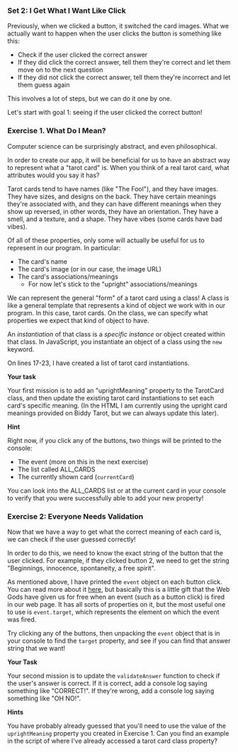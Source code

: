 ### Set 2: I Get What I Want Like Click

Previously, when we clicked a button, it switched the card images. What we actually want to happen when the user clicks the button is something like this:

- Check if the user clicked the correct answer
- If they did click the correct answer, tell them they're correct and let them move on to the next question
- If they did not click the correct answer, tell them they're incorrect and let them guess again

This involves a lot of steps, but we can do it one by one.

Let's start with goal 1: seeing if the user clicked the correct button!

### Exercise 1. What Do I Mean?

Computer science can be surprisingly abstract, and even philosophical.

In order to create our app, it will be beneficial for us to have an abstract way to represent what a "tarot card" is. When you think of a real tarot card, what attributes would you say it has?

Tarot cards tend to have names (like "The Fool"), and they have images. They have sizes, and designs on the back. They have certain meanings they're associated with, and they can have different meanings when they show up reversed, in other words, they have an orientation. They have a smell, and a texture, and a shape. They have vibes (some cards have bad vibes).

Of all of these properties, only some will actually be useful for us to represent in our program. In particular:

- The card's name
- The card's image (or in our case, the image URL)
- The card's associations/meanings
  - For now let's stick to the "upright" associations/meanings

We can represent the general "form" of a tarot card using a class! A class is like a general template that represents a kind of object we work with
in our program. In this case, tarot cards. On the class, we can specify what properties we expect that kind of object to have.

An _instantiation_ of that class is a _specific instance_ or object created within that class. In JavaScript, you instantiate an object of a class using the `new` keyword.

On lines 17-23, I have created a list of tarot card instantiations.

**Your task**

Your first mission is to add an "uprightMeaning" property to the TarotCard class, and then update the existing tarot card instantiations to set each card's specific meaning. (In the HTML I am currently using the upright card meanings provided on Biddy Tarot, but we can always update this later).

**Hint**

Right now, if you click any of the buttons, two things will be printed to the console:

- The event (more on this in the next exercise)
- The list called ALL_CARDS
- The currently shown card (`currentCard`)

You can look into the ALL_CARDS list or at the current card in your console to verify that you were successfully able to add your new property!

### Exercise 2: Everyone Needs Validation

Now that we have a way to get what the correct meaning of each card is, we can check if the user guessed correctly!

In order to do this, we need to know the exact string of the button that the user clicked. For example, if they clicked button 2, we need to get the string "Beginnings, innocence, spontaneity, a free spirit".

As mentioned above, I have printed the `event` object on each button click. You can read more about it [here](https://developer.mozilla.org/en-US/docs/Web/API/Event),
but basically this is a little gift that the Web Gods have given us for free when an event (such as a button click) is fired in our web page. It has all sorts of properties on it, but the most useful one to use is `event.target`, which represents the element on which the event was fired.

Try clicking any of the buttons, then unpacking the `event` object that is in your console to find the `target` property, and see if you can find that answer string that we want!

**Your Task**

Your second mission is to update the `validateAnswer` function to check if the user's answer is correct. If it is correct, add a console log saying something like "CORRECT!". If they're wrong, add a console log saying something like "OH NO!".

**Hints**

You have probably already guessed that you'll need to use the value of the `uprightMeaning` property you created in Exercise 1. Can you find an example in the script of where I've already accessed a tarot card class property?
